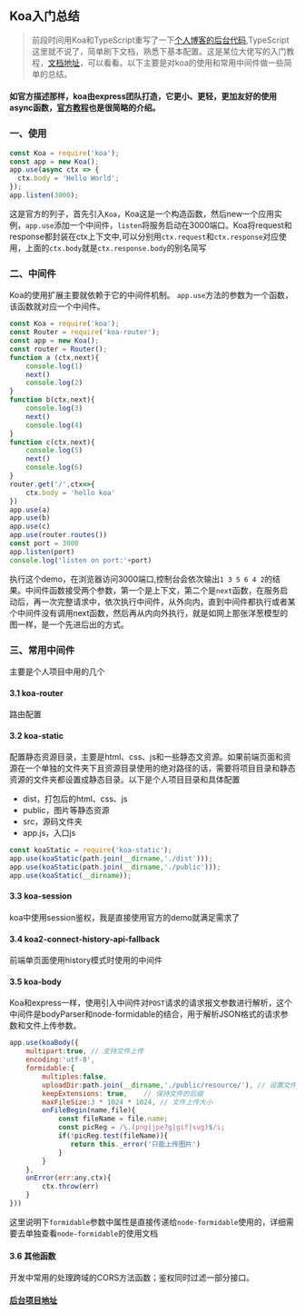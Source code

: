 ## Koa入门总结
> 前段时间用Koa和TypeScript重写了一下[个人博客的后台代码](https://github.com/tobeapro/blog-server),TypeScript这里就不说了，简单刷下文档，熟悉下基本配置。这是某位大佬写的入门教程，[文档地址](https://ts.xcatliu.com/)，可以看看。以下主要是对koa的使用和常用中间件做一些简单的总结。

#### 如官方描述那样，koa由express团队打造，它更小、更轻，更加友好的使用async函数，[官方教程](https://koa.bootcss.com/)也是很简略的介绍。

### 一、使用
```javascript
const Koa = require('koa');
const app = new Koa();
app.use(async ctx => {
  ctx.body = 'Hello World';
});
app.listen(3000);
```

这是官方的列子，首先引入`Koa`，Koa这是一个构造函数，然后new一个应用实例，`app.use`添加一个中间件，`listen`将服务启动在3000端口。Koa将request和response都封装在ctx上下文中,可以分别用`ctx.request`和`ctx.response`对应使用，上面的`ctx.body`就是`ctx.response.body`的别名简写

### 二、中间件
Koa的使用扩展主要就依赖于它的中间件机制。
`app.use`方法的参数为一个函数，该函数就对应一个中间件。

```javascript
const Koa = require('koa');
const Router = require('koa-router');
const app = new Koa();
const router = Router();
function a (ctx,next){
    console.log(1)
    next()
    console.log(2)
}
function b(ctx,next){
    console.log(3)
    next()
    console.log(4)
}
function c(ctx,next){
    console.log(5)
    next()
    console.log(6)
}
router.get('/',ctx=>{
    ctx.body = 'hello koa'
})
app.use(a)
app.use(b)
app.use(c)
app.use(router.routes())
const port = 3000
app.listen(port)
console.log('listen on port:'+port)
```
执行这个demo，在浏览器访问3000端口,控制台会依次输出`1 3 5 6 4 2`的结果。中间件函数接受两个参数，第一个是上下文，第二个是`next`函数，在服务启动后，再一次完整请求中，依次执行中间件，从外向内，直到中间件都执行或者某个中间件没有调用next函数，然后再从内向外执行，就是如网上那张洋葱模型的图一样，是一个先进后出的方式。

### 三、常用中间件
主要是个人项目中用的几个

#### 3.1 koa-router
路由配置

#### 3.2 koa-static
配置静态资源目录，主要是html、css、js和一些静态文资源。如果前端页面和资源在一个单独的文件夹下且资源目录使用的绝对路径的话，需要将项目目录和静态资源的文件夹都设置成静态目录。以下是个人项目目录和具体配置

+ dist，打包后的html、css、js
+ public，图片等静态资源
+ src，源码文件夹
+ app.js，入口js

```javascript
const koaStatic = require('koa-static');
app.use(koaStatic(path.join(__dirname,'./dist')));
app.use(koaStatic(path.join(__dirname,'./public')));
app.use(koaStatic(__dirname));
```
#### 3.3 koa-session
koa中使用session鉴权，我是直接使用官方的demo就满足需求了

#### 3.4 koa2-connect-history-api-fallback
前端单页面使用history模式时使用的中间件

#### 3.5 koa-body
Koa和express一样，使用引入中间件对`POST`请求的请求报文参数进行解析，这个中间件是bodyParser和node-formidable的结合，用于解析JSON格式的请求参数和文件上传参数。
```javascript
app.use(koaBody({
    multipart:true, // 支持文件上传
    encoding:'utf-8',
    formidable:{
        multiples:false,
        uploadDir:path.join(__dirname,'./public/resource/'), // 设置文件上传目录
        keepExtensions: true,    // 保持文件的后缀
        maxFileSize:3 * 1024 * 1024, // 文件上传大小
        onFileBegin(name,file){
            const fileName = file.name;
            const picReg = /\.(png|jpe?g|gif|svg)$/i;
            if(!picReg.test(fileName)){
               return this._error('只能上传图片')
            }
        }
    },
    onError(err:any,ctx){
        ctx.throw(err)
    }
}))
```
这里说明下`formidable`参数中属性是直接传递给`node-formidable`使用的，详细需要去单独查看`node-formidable`的使用文档

#### 3.6 其他函数
开发中常用的处理跨域的CORS方法函数；鉴权同时过滤一部分接口。

#### [后台项目地址](https://github.com/tobeapro/blog-server)
